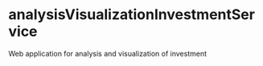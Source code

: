 # analysisVisualizationInvestmentService
Web application for analysis and visualization of investment